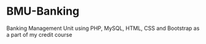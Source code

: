 # BMU-Banking
Banking Management Unit using PHP, MySQL, HTML, CSS and Bootstrap as a part of my credit course
